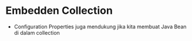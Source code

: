 # Embedden Collection
* Configuration Properties juga mendukung jika kita membuat Java Bean di dalam collection